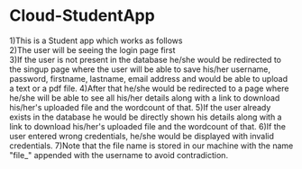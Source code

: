 # Cloud-StudentApp
1)This is a Student app which works as follows <br>
2)The user will be seeing the login page first<br>
3)If the user is not present in the database he/she would be redirected to the singup page where the user will be able to save his/her username, password, firstname, lastname, email address and would be able to upload a text or a pdf file.
4)After that he/she would be redirected to a page where he/she will be able to see all his/her details along with a link to download his/her's uploaded file and the wordcount of that. 
5)If the user already exists in the database he would be directly shown his details along with a link to download his/her's uploaded file and the wordcount of that.
6)If the user entered wrong credentials, he/she would be displayed with invalid credentials.
7)Note that the file name is stored in our machine with the name "file_" appended with the username to avoid contradiction.
